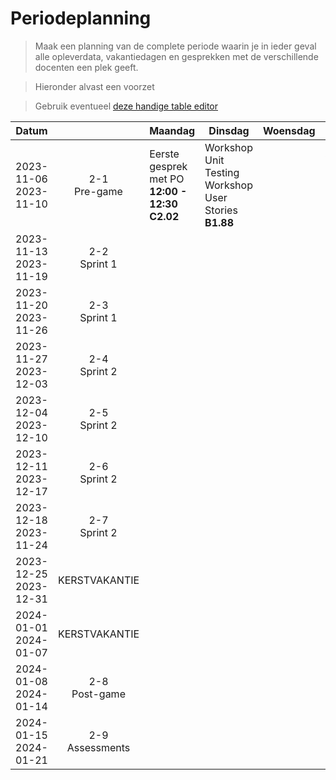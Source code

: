 # Periodeplanning

> Maak een planning van de complete periode waarin je in ieder geval alle opleverdata, vakantiedagen en gesprekken met de verschillende docenten een plek geeft.

> Hieronder alvast een voorzet

> Gebruik eventueel [deze handige table editor](https://www.tablesgenerator.com/markdown_tables)

| Datum                    |                    | Maandag                                       | Dinsdag                                                      | Woensdag | Donderdag                                      | Vrijdag                                      |
| ------------------------ | :----------------: | --------------------------------------------- | ------------------------------------------------------------ | -------- | ---------------------------------------------- | -------------------------------------------- |
| 2023-11-06<br>2023-11-10 |  2-1<br>Pre-game   | Eerste gesprek met PO **12:00 - 12:30 C2.02** | Workshop Unit Testing <br>Workshop User Stories<br>**B1.88** |          | Workshop C4 \& Software Guidebook<br>**B1.88** | Sprint Planning <br> **09:45 - 10:45 C2.03** |
| 2023-11-13<br>2023-11-19 |  2-2<br>Sprint 1   |                                               |                                                              |          |                                                |                                              |
| 2023-11-20<br>2023-11-26 |  2-3<br>Sprint 1   |                                               |                                                              |          |                                                |                                              |
| 2023-11-27<br>2023-12-03 |  2-4<br>Sprint 2   |                                               |                                                              |          |                                                |                                              |
| 2023-12-04<br>2023-12-10 |  2-5<br>Sprint 2   |                                               |                                                              |          |                                                |                                              |
| 2023-12-11<br>2023-12-17 |  2-6<br>Sprint 2   |                                               |                                                              |          |                                                |                                              |
| 2023-12-18<br>2023-11-24 |  2-7<br>Sprint 2   |                                               |                                                              |          |                                                |                                              |
| 2023-12-25<br>2023-12-31 |   KERSTVAKANTIE    |                                               |                                                              |          |                                                |                                              |
| 2024-01-01<br>2024-01-07 |   KERSTVAKANTIE    |                                               |                                                              |          |                                                |                                              |
| 2024-01-08<br>2024-01-14 |  2-8<br>Post-game  |                                               |                                                              |          |                                                |                                              |
| 2024-01-15<br>2024-01-21 | 2-9<br>Assessments |                                               |                                                              |          |                                                |                                              |

